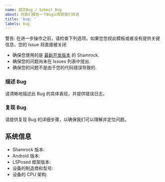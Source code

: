 ```yaml
---
name: 提交Bug / Submit Bug
about: 向我们报告一个Bug以帮助我们改进
title: 'bug: '
labels: bug
---
```


警告: 在进一步操作之前，请检查下列选项。如果您忽视此模板或者没有提供关键信息，您的 Issue 将直接被关闭
- 确保您使用的是 [最新开发版本](https://github.com/whitechi73/OpenShamrock/actions/workflows/build-apk.yml) 的 Shamrock.
- 确保您的问题尚未在 Issues 列表中提出.
- 确保您的问题不是由于您的代码错误导致的.

### 描述 Bug

请清晰地描述此 Bug 的具体表现，并提供错误日志。

### 复现 Bug

请提供复现 Bug 的详细步骤，以确保我们可以理解并定位问题。

## 系统信息

- Shamrock 版本: 
- Android 版本: 
- LSPosed 框架版本: 
- 设备的制造商和型号: 
- 设备的 CPU 架构: 
